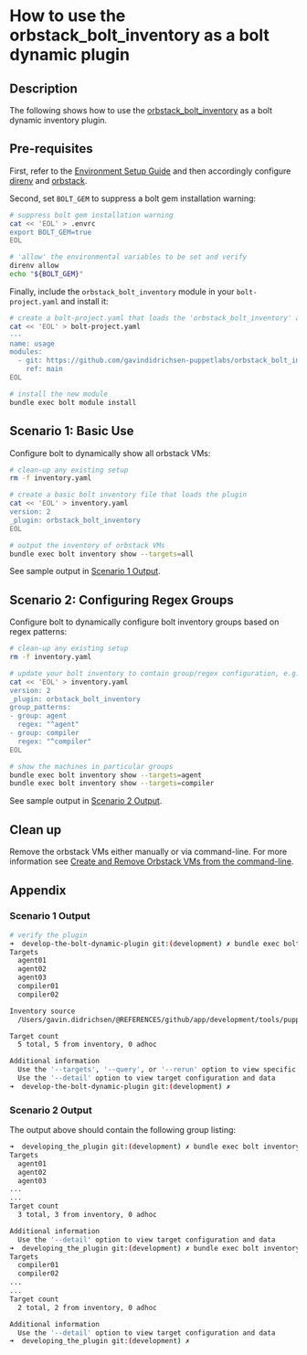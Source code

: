 # How to use the orbstack_bolt_inventory as a bolt dynamic plugin

## Description

The following shows how to use the [orbstack_bolt_inventory](https://github.com/gavindidrichsen-puppetlabs/orbstack_bolt_inventory) as a bolt dynamic inventory plugin.

## Pre-requisites

First, refer to the [Environment Setup Guide](setup_environment.md) and then accordingly configure [direnv](https://direnv.net) and [orbstack](https://docs.orbstack.dev).

Second, set `BOLT_GEM` to suppress a bolt gem installation warning:

```bash
# suppress bolt gem installation warning  
cat << 'EOL' > .envrc
export BOLT_GEM=true
EOL

# 'allow' the environmental variables to be set and verify
direnv allow
echo "${BOLT_GEM}"
```

Finally, include the `orbstack_bolt_inventory` module in your `bolt-project.yaml` and install it:

```bash
# create a bolt-project.yaml that loads the 'orbstack_bolt_inventory' as a bolt plugin
cat << 'EOL' > bolt-project.yaml
---
name: usage
modules:
  - git: https://github.com/gavindidrichsen-puppetlabs/orbstack_bolt_inventory.git
    ref: main
EOL

# install the new module
bundle exec bolt module install
```

## Scenario 1: Basic Use

Configure bolt to dynamically show all orbstack VMs:

```bash
# clean-up any existing setup
rm -f inventory.yaml

# create a basic bolt inventory file that loads the plugin
cat << 'EOL' > inventory.yaml
version: 2
_plugin: orbstack_bolt_inventory
EOL

# output the inventory of orbstack VMs
bundle exec bolt inventory show --targets=all
```

See sample output in [Scenario 1 Output](#scenario-1-output).

## Scenario 2: Configuring Regex Groups

Configure bolt to dynamically configure bolt inventory groups based on regex patterns:

```bash
# clean-up any existing setup
rm -f inventory.yaml

# update your bolt inventory to contain group/regex configuration, e.g.,
cat << 'EOL' > inventory.yaml
version: 2
_plugin: orbstack_bolt_inventory
group_patterns:
- group: agent
  regex: "^agent"
- group: compiler
  regex: "^compiler"
EOL

# show the machines in particular groups
bundle exec bolt inventory show --targets=agent
bundle exec bolt inventory show --targets=compiler
```

See sample output in [Scenario 2 Output](#scenario-2-output).

## Clean up

Remove the orbstack VMs either manually or via command-line.  For more information see [Create and Remove Orbstack VMs from the command-line](create_and_remove_orbstack_vms_from_cli.md).

## Appendix

### Scenario 1 Output

```bash
# verify the plugin
➜  develop-the-bolt-dynamic-plugin git:(development) ✗ bundle exec bolt inventory show
Targets
  agent01
  agent02
  agent03
  compiler01
  compiler02

Inventory source
  /Users/gavin.didrichsen/@REFERENCES/github/app/development/tools/puppet/@products/bolt/inventories/orbstack_inventory_USAGE/docs/how-to/develop-the-bolt-dynamic-plugin/inventory.yaml

Target count
  5 total, 5 from inventory, 0 adhoc

Additional information
  Use the '--targets', '--query', or '--rerun' option to view specific targets
  Use the '--detail' option to view target configuration and data
➜  develop-the-bolt-dynamic-plugin git:(development) ✗ 
```

### Scenario 2 Output

The output above should contain the following group listing:

```bash
➜  developing_the_plugin git:(development) ✗ bundle exec bolt inventory show --targets=agent
Targets
  agent01
  agent02
  agent03
...
...
Target count
  3 total, 3 from inventory, 0 adhoc

Additional information
  Use the '--detail' option to view target configuration and data
➜  developing_the_plugin git:(development) ✗ bundle exec bolt inventory show --targets=compiler
Targets
  compiler01
  compiler02
...
...
Target count
  2 total, 2 from inventory, 0 adhoc

Additional information
  Use the '--detail' option to view target configuration and data
➜  developing_the_plugin git:(development) ✗ 
```
